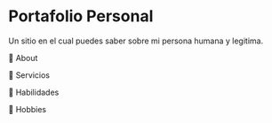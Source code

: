 # Portafolio Personal
Un sitio en el cual puedes saber sobre mi persona humana y legitima.

💬 About

🚀 Servicios

🧬 Habilidades

🗽 Hobbies

